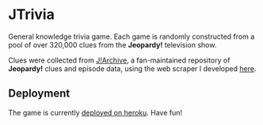 JTrivia
==============

General knowledge trivia game. Each game is randomly constructed from a
pool of over 320,000 clues from the **Jeopardy!** television show. 

Clues were collected from [J!Archive](http://j-archive.com), a fan-maintained repository of 
**Jeopardy!** clues and episode data, using the web scraper I developed [here](https://github.com/anderMatt/jarchive-scraper).

Deployment
---

The game is currently [deployed on heroku](https://jtriviagame.herokuapp.com). Have fun!


